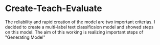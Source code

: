 # Create-Teach-Evaluate
The reliability and rapid creation of the model are two important criterias.
I decided to create a multi-label text classificaion model and showed steps on this model. 
The aim of this working is realizing important steps of "Generating Model"
